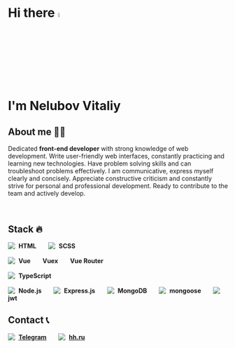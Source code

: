 # Hi there <img src="https://media.giphy.com/media/hvRJCLFzcasrR4ia7z/giphy.gif" width="5%"> <br> I'm Nelubov Vitaliy

## About me 👨‍💻

Dedicated <b>front-end developer</b> with strong knowledge of web development. Write user-friendly web interfaces, constantly practicing and learning new technologies. Have problem solving skills and can troubleshoot problems effectively. I am communicative, express myself clearly and concisely. Appreciate constructive criticism and constantly strive for personal and professional development. Ready to contribute to the team and actively develop.

<br>

## Stack 🔥

<span>
	<img align="top" src="assets/html.svg"/>&nbsp;
	<b>HTML</b>
</span>
&nbsp;&nbsp;&nbsp;&nbsp;&nbsp;
<span>
	<img align="top" src="assets/scss.svg"/>&nbsp;
	<b>SCSS</b>
</span> 
<br/>
<br/>
<span>
	<img align="top" src="assets/vue.svg"/>&nbsp;
	<b>Vue</b>
</span>
&nbsp;&nbsp;&nbsp;&nbsp;&nbsp;
<span>
	<b>Vuex</b>
</span> 
&nbsp;&nbsp;&nbsp;&nbsp;&nbsp;
<span>
	<b>Vue Router</b>
</span>
<br/>
<br/>
<span>
	<img align="top" src="assets/typescript.svg"/>&nbsp;
	<b>TypeScript</b>
</span> 
<br/>
<br/>
<span>
	<img align="top" src="assets/nodejs.svg"/>&nbsp;
	<b>Node.js</b>
</span>
&nbsp;&nbsp;&nbsp;&nbsp;&nbsp;
<span>
	<img align="top" src="assets/expressjs.svg"/>&nbsp;
	<b>Express.js</b>
</span>
&nbsp;&nbsp;&nbsp;&nbsp;&nbsp;
<span>
	<img align="top" src="assets/mongodb.svg"/>&nbsp;
	<b>MongoDB</b>
</span>
&nbsp;&nbsp;&nbsp;&nbsp;&nbsp;
<span>
	<img align="top" src="assets/mongoose.svg"/>&nbsp;
	<b>mongoose</b>
</span>
&nbsp;&nbsp;&nbsp;&nbsp;&nbsp;
<span>
	<img align="top" src="assets/jwt.svg"/>&nbsp;
	<b>jwt</b>
</span>


## Contact 📞

<span>
	<img align="top" src="assets/telegram.svg"/>&nbsp;
	<a href="https://t.me/VitaliyNelubov"><b>Telegram</b></a>
</span>
&nbsp;&nbsp;&nbsp;&nbsp;&nbsp;
<span>
	<img align="top" src="assets/hhru.svg"/>&nbsp;
	<a href="https://kursk.hh.ru/resume/4953b85aff0c8d3c420039ed1f596c44313751"><b>hh.ru</b></a>
</span>
